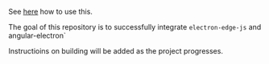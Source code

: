 See [here](https://github.com/maximegris/angular-electron) how to use this. 

The goal of this repository is to successfully integrate `electron-edge-js` and angular-electron`

Instructioins on building will be added as the project progresses.
